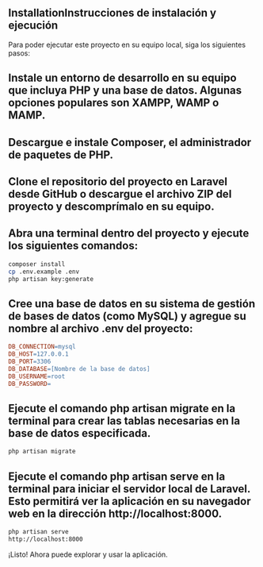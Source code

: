 ## InstallationInstrucciones de instalación y ejecución
Para poder ejecutar este proyecto en su equipo local, siga los siguientes pasos:

## Instale un entorno de desarrollo en su equipo que incluya PHP y una base de datos. Algunas opciones populares son XAMPP, WAMP o MAMP.
## Descargue e instale Composer, el administrador de paquetes de PHP.
## Clone el repositorio del proyecto en Laravel desde GitHub o descargue el archivo ZIP del proyecto y descomprímalo en su equipo.
## Abra una terminal dentro del proyecto y ejecute los siguientes comandos:
```bash
composer install
cp .env.example .env
php artisan key:generate
```
## Cree una base de datos en su sistema de gestión de bases de datos (como MySQL) y agregue su nombre al archivo .env del proyecto:
```makefile
DB_CONNECTION=mysql
DB_HOST=127.0.0.1
DB_PORT=3306
DB_DATABASE=[Nombre de la base de datos]
DB_USERNAME=root
DB_PASSWORD=
```

## Ejecute el comando php artisan migrate en la terminal para crear las tablas necesarias en la base de datos especificada.
```bash
php artisan migrate
```
## Ejecute el comando php artisan serve en la terminal para iniciar el servidor local de Laravel. Esto permitirá ver la aplicación en su navegador web en la dirección http://localhost:8000.

```bash
php artisan serve
http://localhost:8000
```
¡Listo! Ahora puede explorar y usar la aplicación.
